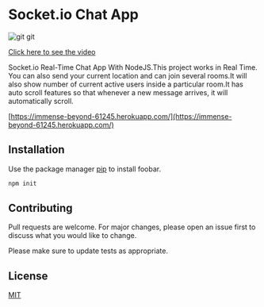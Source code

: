 # Socket.io Chat App
![git git](https://user-images.githubusercontent.com/20107730/71980079-3f0a6700-3245-11ea-9bd2-ed8b25e85bca.PNG)

[Click here to see the video](https://s5.gifyu.com/images/maal.gif/)

Socket.io Real-Time Chat App With NodeJS.This project works in Real Time. You can also send your current location and can join several rooms.It will also show number of current active users inside a particular room.It has auto scroll features so that whenever a new message arrives, it will automatically scroll.

[https://immense-beyond-61245.herokuapp.com/](https://immense-beyond-61245.herokuapp.com/)

## Installation

Use the package manager [pip](https://pip.pypa.io/en/stable/) to install foobar.

```bash
npm init
```

## Contributing
Pull requests are welcome. For major changes, please open an issue first to discuss what you would like to change.

Please make sure to update tests as appropriate.

## License
[MIT](https://choosealicense.com/licenses/mit/)
